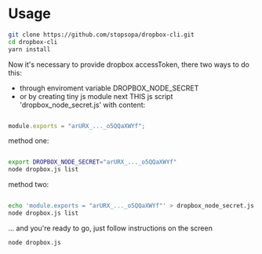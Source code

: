 

# Usage

```bash
git clone https://github.com/stopsopa/dropbox-cli.git
cd dropbox-cli
yarn install

```

Now it's necessary to provide dropbox accessToken, there two ways to do this:

- through enviroment variable DROPBOX_NODE_SECRET
- or by creating tiny js module next THIS js script 'dropbox_node_secret.js' with content:

```javascript

module.exports = "arURX_..._o5QQaXWYf";

```

method one:
```bash

export DROPBOX_NODE_SECRET="arURX_..._o5QQaXWYf"
node dropbox.js list

```

method two:

```bash

echo 'module.exports = "arURX_..._o5QQaXWYf"' > dropbox_node_secret.js
node dropbox.js list

```


... and you're ready to go, just follow instructions on the screen

```bash
node dropbox.js
```


